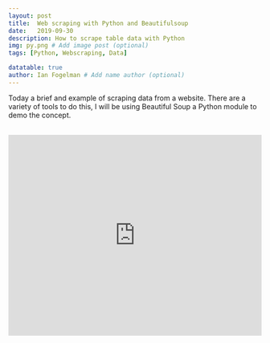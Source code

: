 ```yaml
---
layout: post
title:  Web scraping with Python and Beautifulsoup
date:   2019-09-30
description: How to scrape table data with Python
img: py.png # Add image post (optional)
tags: [Python, Webscraping, Data]

datatable: true
author: Ian Fogelman # Add name author (optional)
---
```


Today a brief and example of scraping data from a website.
There are a variety of tools to do this, I will be using Beautiful Soup a Python module to demo the concept.
<br>
<br>


<iframe height="400px" width="100%" src="https://repl.it/@IanFogelman/NFL-Odds-Scraper?lite=true" scrolling="no" frameborder="no" allowtransparency="true" allowfullscreen="true" sandbox="allow-forms allow-pointer-lock allow-popups allow-same-origin allow-scripts allow-modals"></iframe>

